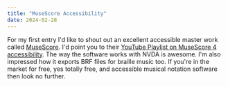 ```yaml
---
title: "MuseScore Accessibility"
date: 2024-02-28
---
```


For my first entry I'd like to shout out an excellent accessible master work called [MuseScore](https://musescore.org/). I'd point you to their [YouTube Playlist on MuseScore 4 accessibility](https://youtube.com/playlist?list=PLpx1s2WkyujYgLkA0r30sQGjVhWl4NKZ3&si=GEuOQhSHHjXZDec4). The way the software works with NVDA is awesome. I'm also impressed how it exports BRF files for braille music too. If you're in the market for free, yes totally free, and accessible musical notation software then look no further.
